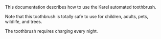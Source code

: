 This documentation describes how to use the Karel automated toothbrush.

Note that this toothbrush is totally safe to use for children, adults, pets, wildlife, and trees.

The toothbrush requires charging every night.

